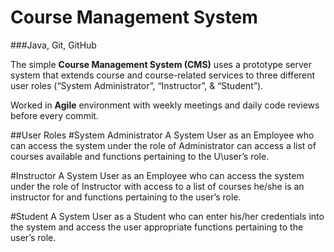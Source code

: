 # Course Management System
###Java, Git, GitHub

  The simple <b>Course Management System (CMS)</b> uses a prototype server system that
extends course and course-related services to three different user roles (“System 
Administrator”, “Instructor”, & “Student”).

Worked in <b>Agile</b> environment with weekly meetings and daily code reviews before every commit.

##User Roles
#System Administrator
  A System User as an Employee who can access the system under the role of Administrator can 
access a list of courses available and functions pertaining to the U\user’s role.

#Instructor
  A System User as an Employee who can access the system under the role of Instructor with access 
to a list of courses he/she is an instructor for and functions pertaining to the user’s role.

#Student
  A System User as a Student who can enter his/her credentials into 
the system and access the user appropriate functions pertaining to the user’s role.
